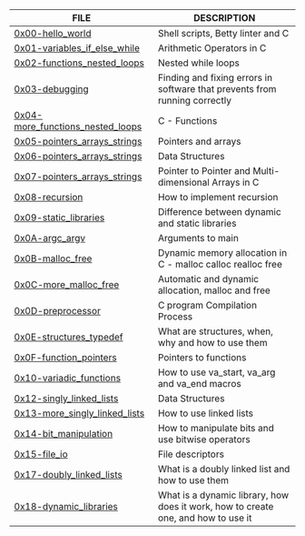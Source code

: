 | FILE  | DESCRIPTION |
| ------------- | ------------- |
| [0x00-hello_world](https://github.com/Orcha02/holbertonschool-low_level_programming/tree/main/0x00-hello_world) | Shell scripts, Betty linter and C |
| [0x01-variables_if_else_while](https://github.com/Orcha02/holbertonschool-low_level_programming/tree/main/0x01-variables_if_else_while) | Arithmetic Operators in C |
| [0x02-functions_nested_loops](https://github.com/Orcha02/holbertonschool-low_level_programming/tree/main/0x02-functions_nested_loops) | Nested while loops |
| [0x03-debugging](https://github.com/Orcha02/holbertonschool-low_level_programming/tree/main/0x03-debugging) | Finding and fixing errors in software that prevents from running correctly|
| [0x04-more_functions_nested_loops](https://github.com/Orcha02/holbertonschool-low_level_programming/tree/main/0x04-more_functions_nested_loops) | C - Functions |
| [0x05-pointers_arrays_strings](https://github.com/Orcha02/holbertonschool-low_level_programming/tree/main/0x05-pointers_arrays_strings) | Pointers and arrays |
| [0x06-pointers_arrays_strings](https://github.com/Orcha02/holbertonschool-low_level_programming/tree/main/0x06-pointers_arrays_strings) | Data Structures |
| [0x07-pointers_arrays_strings](https://github.com/Orcha02/holbertonschool-low_level_programming/tree/main/0x07-pointers_arrays_strings) | Pointer to Pointer and Multi-dimensional Arrays in C |
| [0x08-recursion](https://github.com/Orcha02/holbertonschool-low_level_programming/tree/main/0x08-recursion) | How to implement recursion |
| [0x09-static_libraries](https://github.com/Orcha02/holbertonschool-low_level_programming/tree/main/0x09-static_libraries) | Difference between dynamic and static libraries |
| [0x0A-argc_argv](https://github.com/Orcha02/holbertonschool-low_level_programming/tree/main/0x0A-argc_argv) | Arguments to main |
| [0x0B-malloc_free](https://github.com/Orcha02/holbertonschool-low_level_programming/tree/main/0x0B-malloc_free) | Dynamic memory allocation in C - malloc calloc realloc free |
| [0x0C-more_malloc_free](https://github.com/Orcha02/holbertonschool-low_level_programming/tree/main/0x0C-more_malloc_free) | Automatic and dynamic allocation, malloc and free |
| [0x0D-preprocessor](https://github.com/Orcha02/holbertonschool-low_level_programming/tree/main/0x0D-preprocessor) | C program Compilation Process |
| [0x0E-structures_typedef](https://github.com/Orcha02/holbertonschool-low_level_programming/tree/main/0x0E-structures_typedef) | What are structures, when, why and how to use them |
| [0x0F-function_pointers](https://github.com/Orcha02/holbertonschool-low_level_programming/tree/main/0x0F-function_pointers) | Pointers to functions |
| [0x10-variadic_functions](https://github.com/Orcha02/holbertonschool-low_level_programming/tree/main/0x10-variadic_functions) | How to use va_start, va_arg and va_end macros |
| [0x12-singly_linked_lists](https://github.com/Orcha02/holbertonschool-low_level_programming/tree/main/0x12-singly_linked_lists) | Data Structures |
| [0x13-more_singly_linked_lists](https://github.com/Orcha02/holbertonschool-low_level_programming/tree/main/0x13-more_singly_linked_lists) | How to use linked lists |
| [0x14-bit_manipulation](https://github.com/Orcha02/holbertonschool-low_level_programming/tree/main/0x14-bit_manipulation) | How to manipulate bits and use bitwise operators |
| [0x15-file_io](https://github.com/Orcha02/holbertonschool-low_level_programming/tree/main/0x15-file_io) | File descriptors |
| [0x17-doubly_linked_lists](https://github.com/Orcha02/holbertonschool-low_level_programming/tree/main/0x17-doubly_linked_lists) | What is a doubly linked list and how to use them |
| [0x18-dynamic_libraries](https://github.com/Orcha02/holbertonschool-low_level_programming/tree/main/0x18-dynamic_libraries) | What is a dynamic library, how does it work, how to create one, and how to use it |